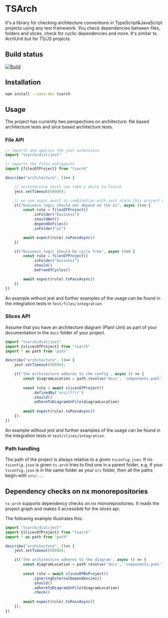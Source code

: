 # TSArch

It's a library for checking architecture conventions in TypeScript&JavaScript projects using any test framework. You check dependencies between files, folders and slices, check for cyclic dependencies and more. It's similar to ArchUnit but for TS/JS projects.

## Build status

[![Build](https://github.com/ts-arch/ts-arch/actions/workflows/build.yaml/badge.svg)](https://github.com/ts-arch/ts-arch/actions/workflows/build.yaml)

## Installation

```bash
npm install --save-dev tsarch
```

## Usage

The project has currently two perspectives on architecture: file based architecture tests and slice based architecture tests.

### File API

```typescript
// imports and applies the jest extensions
import "tsarch/dist/jest"

// imports the files entrypoint
import {filesOfProject} from "tsarch"

describe("architecture", ()=> {

    // architecture tests can take a while to finish
    jest.setTimeout(60000);

    // we use async await in combination with jest since this project uses asynchronous calls
    it("business logic should not depend on the ui", async ()=> {
        const rule = filesOfProject()
            .inFolder("business")
            .shouldNot()
            .dependOnFiles()
            .inFolder("ui")

        await expect(rule).toPassAsync()
    })

    it("business logic should be cycle free", async ()=> {
        const rule = filesOfProject()
            .inFolder("business")
            .should()
            .beFreeOfCycles()

        await expect(rule).toPassAsync()
    })
})

```

An example without jest and further examples of the usage can be found in the integration tests
in `test/files/integration`. 

### Slices API

Assume that you have an architecture diagram (Plant Uml) as part of your documentation
in the `docs` folder of your project.

```typescript
import "tsarch/dist/jest"
import {slicesOfProject} from "tsarch" 
import * as path from "path"

describe("architecture", ()=> {
    jest.setTimeout(60000);

    it('the architecture adheres to the config', async () => {
    	const diagramLocation = path.resolve('docs', 'components.puml');
    
    	const rule = await slicesOfProject()
    		.definedBy('src/(**)/')
    		.should()
    		.adhereToDiagramInFile(diagramLocation)
    
    	await expect(rule).toPassAsync()
    });
})

```

An example without jest and further examples of the usage can be found in the integration tests
in `test/slices/integration`. 

### Path handling

The path of the project is always relative to a given `tsconfig.json`.
If no `tsconfig.json` is given `ts-arch` tries to find one in a parent
folder, e.g. if your `tsconfig.json` is in the same folder as your `src` folder, then all the paths 
begin with `src/...`

## Dependency checks on nx monorepositories

`ts-arch` supports dependency checks on nx monorepositories. It reads the project graph
and makes it accessible for the slices api.

The following example illustrates this:

```typescript
import "tsarch/dist/jest"
import {slicesOfProject} from "tsarch" 
import * as path from "path"

describe("architecture", ()=> {
    jest.setTimeout(60000);

    it('the architecture adheres to the diagram', async () => {
    	const diagramLocation = path.resolve('docs', 'components.puml');
    
    	const rule = await slicesOfNxProject()
			.ignoringExternalDependencies()
    		.should()
    		.adhereToDiagramInFile(diagramLocation)
			.check()
    
    	await expect(rule).toPassAsync()
    });
})

```
